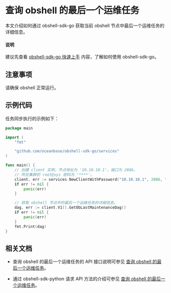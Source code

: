 # 查询 obshell 的最后一个运维任务

本文介绍如何通过 obshell-sdk-go 获取当前 obshell 节点中最后一个运维任务的详细信息。

<main id="notice" type='explain'>
  <h4>说明</h4>
  <p>建议先查看 <a href='../100.quickstart-of-go.md'>obshell-sdk-go 快速上手</a> 内容，了解如何使用 obshell-sdk-go。</p>
</main>

## 注意事项

请确保 obshell 正常运行。

## 示例代码

任务同步执行的示例如下：

```go
package main

import (
    "fmt"

    "github.com/oceanbase/obshell-sdk-go/services"
)

func main() {
    // 创建 client 实例，节点地址为 '10.10.10.1'，端口为 2886。
    // 所在集群的 root@sys 密码为 '****'。
    client, err := services.NewClientWithPassword("10.10.10.1", 2886, "***")
    if err != nil {
        panic(err)
    }

    // 获取 obshell 节点中的最后一个运维任务的详细信息。
    dag, err := client.V1().GetObLastMaintenanceDag()
    if err != nil {
        panic(err)
    }
    fmt.Print(dag)
}
```

## 相关文档

* 查询 obshell 的最后一个运维任务的 API 接口说明可参见 [查询 obshell 的最后一个运维任务](../../../400.obshell-api-reference/1000.task-management/2700.get-agent-last-o-m-task.md)。

* 通过 obshell-sdk-python 请求 API 方法的介绍可参见 [查询 obshell 的最后一个运维任务](../../100.python/1000.task-management/2700.get-agent-last-o-m-task-of-python.md)。

